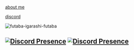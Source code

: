 [about me](https://bio.site/tedddeptrai)

[discord](https://discord.com/users/1105146120314830888)


![futaba-igarashi-futaba](https://github.com/tedddeptrai/tedddeptrai/assets/78011950/20bc5063-64e2-4ed7-a969-f18f35da9ed5)

[![Discord Presence](https://lanyard-profile-readme.vercel.app/api/327301847855398943?theme=dark&animated=true&hideDiscrim=true&borderRadius=30px&idleMessage=Main)](https://discord.com/users/327301847855398943)
[![Discord Presence](https://lanyard-profile-readme.vercel.app/api/1105146120314830888?theme=dark&animated=true&hideDiscrim=true&borderRadius=30px&idleMessage=Alt)](https://discord.com/users/1105146120314830888)
---
